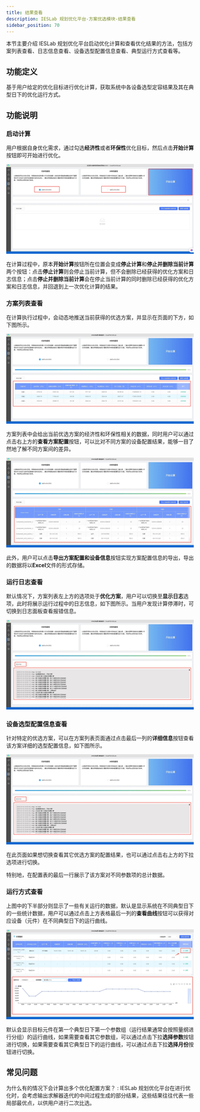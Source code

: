 ```yaml
---
title: 结果查看
description: IESLab 规划优化平台-方案优选模块-结果查看
sidebar_position: 70
---
```


本节主要介绍 IESLab 规划优化平台启动优化计算和查看优化结果的方法，包括方案列表查看、日志信息查看、设备选型配置信息查看、典型运行方式查看等。

## 功能定义

基于用户给定的优化目标进行优化计算，获取系统中各设备选型定容结果及其在典型日下的优化运行方式。

## 功能说明

### 启动计算

用户根据自身优化需求，通过勾选**经济性**或者**环保性**优化目标，然后点击**开始计算**按钮即可开始进行优化。

![启动计算 =x700](./start.jpg "启动计算")

在计算过程中，原本**开始计算**按钮所在位置会变成**停止计算**和**停止并删除当前计算**两个按钮：点击**停止计算**则会停止当前计算，但不会删除已经获得的优化方案和日志信息；点击**停止并删除当前计算**会在停止当前计算的同时删除已经获得的优化方案和日志信息，并回退到上一次优化计算的结果。

### 方案列表查看

在计算执行过程中，会动态地推送当前获得的优选方案，并显示在页面的下方，如下图所示。

![方案列表 =x700](./plan.jpg "方案列表")

方案列表中会给出当前优选方案的经济性和环保性相关的数据，同时用户可以通过点击右上方的**查看方案配置**按钮，可以比对不同方案的设备配置结果，能够一目了然地了解不同方案间的差异。

![方案配置对比 =x700](./configuration.jpg "方案配置对比")

此外，用户可以点击**导出方案配置和设备信息**按钮实现方案配置信息的导出，导出的数据将以**Excel**文件的形式存储。

### 运行日志查看

默认情况下，方案列表左上方的选项处于**优化方案**，用户可以切换至**显示日志**选项，此时将展示运行过程中的日志信息，如下图所示。当用户发现计算停滞时，可切换到日志面板查看报错信息。

![查看日志 =x700](./log.jpg "查看日志")

### 设备选型配置信息查看

针对特定的优选方案，可以在方案列表页面通过点击最后一列的**详细信息**按钮查看该方案详细的选型配置信息，如下图所示。

![详细配置信息查看 =x700](./log.jpg "详细配置信息查看")

在此页面如果想切换查看其它优选方案的配置结果，也可以通过点击右上方的下拉选项进行切换。

特别地，在配置表的最后一行展示了该方案对不同参数项的总计数据。

### 运行方式查看

上图中的下半部分则显示了一些有关运行的数据，默认是显示系统在不同典型日下的一些统计数据，用户可以通过点击上方表格最后一列的**查看曲线**按钮可以获得对应设备（元件）在不同典型日下的运行曲线。

![运行方式查看 =x700](./curve.jpg "运行方式查看")

默认会显示目标元件在第一个典型日下第一个参数组（运行结果通常会按照量纲进行分组）的运行曲线，如果需要查看其它参数组，可以通过点击下拉**选择参数**按钮进行切换，如果需要查看其它典型日下的运行曲线，可以通过点击下拉**选择月份**按钮进行切换。

## 常见问题

为什么有的情况下会计算出多个优化配置方案？
:  IESLab 规划优化平台在进行优化时，会考虑输出求解器迭代的中间过程生成的部分结果，这些结果往往代表一些局部最优点，以供用户进行二次比选。

